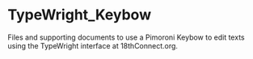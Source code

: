 # TypeWright_Keybow
Files and supporting documents to use a Pimoroni Keybow to edit texts using the TypeWright interface at 18thConnect.org.

